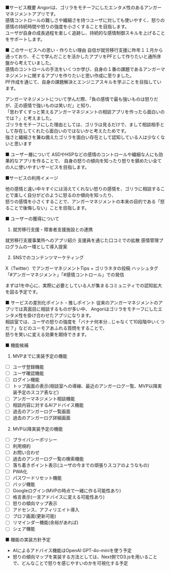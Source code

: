 ■サービス概要
Angoriは、ゴリラをモチーフにしたエンタメ性のあるアンガーマネジメントアプリです。<br>
感情コントロールの難しさや繊細さを持つユーザに対しても使いやすく、怒りの感情の持続時間や怒りの強度を小さくすることを目指します。<br>
ユーザが自身の成長過程を楽しく追跡し、持続的な感情制御スキルを上げることをサポートします。

■ このサービスへの思い・作りたい理由
自信が就労移行支援に昨年１１月から通っており、そこで学んだことを活かしたアプリをPFとして作りたいと通所序盤から考えていました。<br>
感情のコントロールの手法をいくつか学び、自身の１番の課題であるアンガーマネジメントに関するアプリを作りたいと思い作成に至りました。<br>
PF作成を通じて、自身の課題解決とエンジニアスキルを学ぶことを目指しています。<br>

アンガーマネジメントについて学んだ際、「負の感情で最も強いものは怒りだが、正の感情で強いものは笑いだ」と知り、<br>
「思わずくすっと笑えるアンガーマネジメントの相談アプリを作ったら面白いのでは？」と考えました。<br>
ゴリラをモチーフにした理由としては、ゴリラは見るだけで、まして相談相手として存在してくれたら面白いのではないかと考えたためです。<br>
強さと繊細さを兼ね備えたゴリラを面白い存在として認知している人は少なくないと思います<br>

■ ユーザー層について
ASDやHSPなどの感情のコントロールや繊細な人にも効果的なアプリを作ることで、
自身の怒りの傾向を知ったり怒りを鎮めたい全ての人に使いやすいサービスを目指します。

■サービスの利用イメージ

他の感情と違い中々すぐには消えてくれない怒りの感情を、ゴリラに相談することで楽しく自分がどのように怒るのか傾向を知ったり、<br>
怒りの感情を小さくすることで、アンガーマネジメントの本来の目的である「怒ることで後悔しない」ことを目指します。

■ ユーザーの獲得について
1. 就労移行支援・障害者支援施設との連携

就労移行支援事業所へのアプリ紹介
支援員を通じた口コミでの拡散
感情管理プログラムの一環として導入提案

2. SNSでのコンテンツマーケティング

X（Twitter）でアンガーマネジメントTips + ゴリラネタの投稿
ハッシュタグ「#アンガーマネジメント」「#感情コントロール」での発信

まずは1を中心に、実際に必要としている人が集まるコミュニティでの認知拡大を図る予定です。

■ サービスの差別化ポイント・推しポイント
従来のアンガーマネジメントのアプリでは真面目に相談するものが多い中、
Angoriはゴリラをモチーフにしたエンタメ性を掛け合わせたアプリになります。<br>
相談室では、ユーザの怒りの強度を「バナナ何本分...じゃなくて10段階中いくつだ？」などのユーモアあふれる質問をすることで、<br>
怒りを笑いに変える効果を期待できます。

■ 機能候補
1. MVPまでに実装予定の機能
- [ ] ユーザ登録機能
- [ ] ユーザ確認機能
- [ ] ログイン機能
- [ ] トップ画面の表示(相談室への導線、最近のアンガーログ一覧、MVP以降実装予定のスコア表など)
- [ ] アンガーマネジメント相談機能
- [ ] 相談内容に対するAIアドバイス機能
- [ ] 過去のアンガーログ一覧画面
- [ ] 過去のアンガーログ詳細画面
2. MVP以降実装予定の機能
- [ ] プライバシーポリシー
- [ ] 利用規約
- [ ] お問い合わせ
- [ ] 過去のアンガーログ一覧の検索機能
- [ ] 落ち着きポイント表示(ユーザの今までの頑張りスコアのようなもの)
- [ ] PWA化
- [ ] パスワードリセット機能
- [ ] バッジ機能
- [ ] Googleログイン(MVPの時点で一緒に作る可能性あり)
- [ ] 格言表示(一言アドバイスに変える可能性あり)
- [ ] 怒りの傾向マップ表示
- [ ] アドセンス、アフィリエイト導入
- [ ] プロフ画面(更新可能)
- [ ] リマインダー機能(余裕があれば)
- [ ] シェア機能

■ 機能の実装方針予定
- AIによるアドバイス機能はOpenAI GPT-4o-miniを使う予定
- 怒りの傾向マップを実装する方法としては、Next側でD3.jsを用いることで、どんなことで怒りを感じやすいのかを可視化する予定
